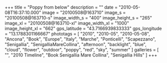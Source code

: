 +++
title = "Poppy from below"
description = ""
date = "2010-05-08T16:37:10.000"
image = "20100508@163710"
image_s = "20100508@163710-s"
image_width_s = "400"
image_height_s = "265"
image_xl = "20100508@163710-xl"
image_width_xl = "1000"
image_height_xl = "662"
gps_latitude = "43.7166939833333"
gps_longitude = "13.1788301166667"
phototags = [ "2010", "2010-05", "2010-05-08", "Ancona", "Book", "Europe", "Italy", "Marche", "Ponticelli", "Scapezzano", "Senigallia", "SenigalliaMareCollina", "afternoon", "backlight", "blue", "cloud", "flower", "outdoor", "poppy", "red", "sky", "summer" ]
galleries = [ "", "2010 Timeline", "Book Senigallia Mare Collina", "Senigallia Hills" ]
+++

